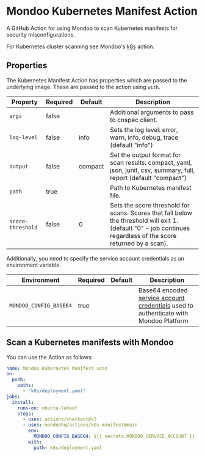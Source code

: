 # Mondoo Kubernetes Manifest Action

A GitHub Action for using Mondoo to scan Kubernetes manifests for security misconfigurations.

For Kubernetes cluster scanning see Mondoo's [k8s](../k8s/) action.

## Properties

The Kubernetes Manifest Action has properties which are passed to the underlying image. These are passed to the action using `with`.

| Property          | Required | Default | Description                                                                                                                                                     |
| ----------------- | -------- | ------- | --------------------------------------------------------------------------------------------------------------------------------------------------------------- |
| `args`            | false    |         | Additional arguments to pass to cnspec client.                                                                                                                  |
| `log-level`       | false    | info    | Sets the log level: error, warn, info, debug, trace (default "info")                                                                                            |
| `output`          | false    | compact | Set the output format for scan results: compact, yaml, json, junit, csv, summary, full, report (default "compact")                                              |
| `path`            | true     |         | Path to Kubernetes manifest file.                                                                                                                               |
| `score-threshold` | false    | 0       | Sets the score threshold for scans. Scores that fall below the threshold will exit 1. (default "0" - job continues regardless of the score returned by a scan). |

Additionally, you need to specify the service account credentials as an environment variable.

| Environment            | Required | Default | Description                                                                                                                                                          |
| ---------------------- | -------- | ------- | -------------------------------------------------------------------------------------------------------------------------------------------------------------------- |
| `MONDOO_CONFIG_BASE64` | true     |         | Base64 encoded [service account credentials](https://mondoo.com/docs/platform/service_accounts/#creating-service-accounts) used to authenticate with Mondoo Platform |

## Scan a Kubernetes manifests with Mondoo

You can use the Action as follows:

```yaml
name: Mondoo Kubernetes Manifest scan
on:
  push:
    paths:
      - "k8s/deployment.yaml"
jobs:
  install:
    runs-on: ubuntu-latest
    steps:
      - uses: actions/checkout@v3
      - uses: mondoohq/actions/k8s-manifest@main
        env:
          MONDOO_CONFIG_BASE64: ${{ secrets.MONDOO_SERVICE_ACCOUNT }}
        with:
          path: k8s/deployment.yaml
```

